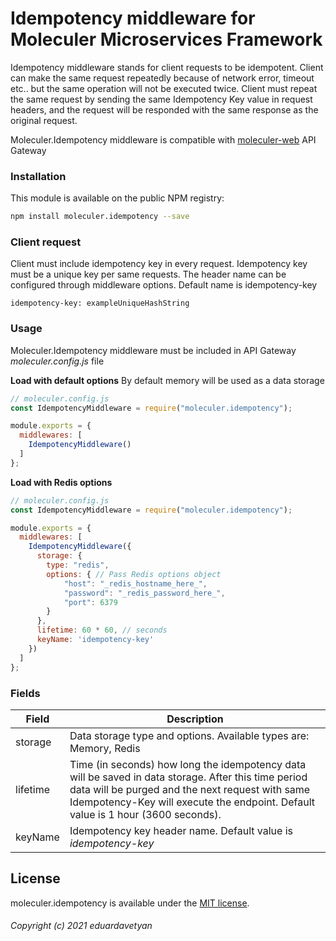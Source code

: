 # Idempotency middleware for Moleculer Microservices Framework

Idempotency middleware stands for client requests to be idempotent. Client can make the same request repeatedly because of network error, timeout etc.. but the same operation will not be executed twice. Client must repeat the same request by sending the same Idempotency Key value in request headers, and the request will be responded with the same response as the original request.

Moleculer.Idempotency middleware is compatible with [moleculer-web](https://github.com/moleculerjs/moleculer-web) API Gateway

### Installation
This module is available on the public NPM registry:

```sh
npm install moleculer.idempotency --save
```

### Client request
Client must include idempotency key in every request.
Idempotency key must be a unique key per same requests.
The header name can be configured through middleware options. Default name is idempotency-key

```
idempotency-key: exampleUniqueHashString
```

### Usage
Moleculer.Idempotency middleware must be included in API Gateway *moleculer.config.js* file

**Load with default options**
By default memory will be used as a data storage
```js
// moleculer.config.js
const IdempotencyMiddleware = require("moleculer.idempotency");

module.exports = {
  middlewares: [
    IdempotencyMiddleware()
  ]
};
```

**Load with Redis options**
```js
// moleculer.config.js
const IdempotencyMiddleware = require("moleculer.idempotency");

module.exports = {
  middlewares: [
    IdempotencyMiddleware({
      storage: {
        type: "redis",
        options: { // Pass Redis options object
            "host": "_redis_hostname_here_",
            "password": "_redis_password_here_",
            "port": 6379
        }
      },
      lifetime: 60 * 60, // seconds
      keyName: 'idempotency-key'
    })
  ]
};
```

### Fields

|Field|Description|
|--|--|
|storage  | Data storage type and options. Available types are: Memory, Redis |
|lifetime | Time (in seconds) how long the idempotency data will be saved in data storage. After this time period data will be purged and the next request with same Idempotency-Key will execute the endpoint. Default value is 1 hour (3600 seconds).  |
|keyName  | Idempotency key header name. Default value is *idempotency-key* |

## License
moleculer.idempotency is available under the [MIT license](https://tldrlegal.com/license/mit-license).

###### Copyright (c) 2021 eduardavetyan
